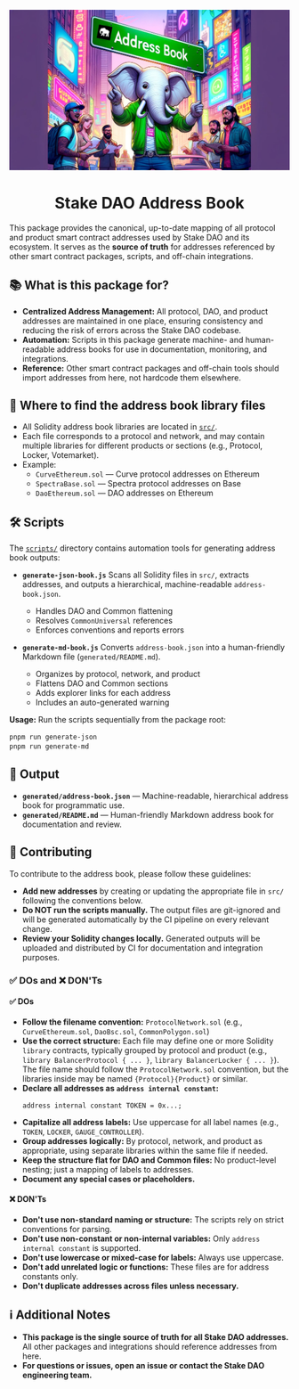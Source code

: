 ![banner](img/banner.jpg)

# <h1 align="center">Stake DAO Address Book</h1>

This package provides the canonical, up-to-date mapping of all protocol and product smart contract addresses used by Stake DAO and its ecosystem. It serves as the **source of truth** for addresses referenced by other smart contract packages, scripts, and off-chain integrations.

## 📚 What is this package for?

- **Centralized Address Management:**
  All protocol, DAO, and product addresses are maintained in one place, ensuring consistency and reducing the risk of errors across the Stake DAO codebase.
- **Automation:**
  Scripts in this package generate machine- and human-readable address books for use in documentation, monitoring, and integrations.
- **Reference:**
  Other smart contract packages and off-chain tools should import addresses from here, not hardcode them elsewhere.

## 📂 Where to find the address book library files

- All Solidity address book libraries are located in [`src/`](./src/).
- Each file corresponds to a protocol and network, and may contain multiple libraries for different products or sections (e.g., Protocol, Locker, Votemarket).
- Example:
  - `CurveEthereum.sol` — Curve protocol addresses on Ethereum
  - `SpectraBase.sol` — Spectra protocol addresses on Base
  - `DaoEthereum.sol` — DAO addresses on Ethereum

## 🛠️ Scripts

The [`scripts/`](./scripts/) directory contains automation tools for generating address book outputs:

- **`generate-json-book.js`**
  Scans all Solidity files in `src/`, extracts addresses, and outputs a hierarchical, machine-readable `address-book.json`.

  - Handles DAO and Common flattening
  - Resolves `CommonUniversal` references
  - Enforces conventions and reports errors

- **`generate-md-book.js`**
  Converts `address-book.json` into a human-friendly Markdown file (`generated/README.md`).
  - Organizes by protocol, network, and product
  - Flattens DAO and Common sections
  - Adds explorer links for each address
  - Includes an auto-generated warning

**Usage:**
Run the scripts sequentially from the package root:

```sh
pnpm run generate-json
pnpm run generate-md
```

## 📑 Output

- **`generated/address-book.json`** — Machine-readable, hierarchical address book for programmatic use.
- **`generated/README.md`** — Human-friendly Markdown address book for documentation and review.

## 🧩 Contributing

To contribute to the address book, please follow these guidelines:

- **Add new addresses** by creating or updating the appropriate file in `src/` following the conventions below.
- **Do NOT run the scripts manually.** The output files are git-ignored and will be generated automatically by the CI pipeline on every relevant change.
- **Review your Solidity changes locally.** Generated outputs will be uploaded and distributed by CI for documentation and integration purposes.

### ✅ DOs and ❌ DON'Ts

#### ✅ DOs

- **Follow the filename convention:**
  `ProtocolNetwork.sol` (e.g., `CurveEthereum.sol`, `DaoBsc.sol`, `CommonPolygon.sol`)
- **Use the correct structure:**
  Each file may define one or more Solidity `library` contracts, typically grouped by protocol and product (e.g., `library BalancerProtocol { ... }`, `library BalancerLocker { ... }`).
  The file name should follow the `ProtocolNetwork.sol` convention, but the libraries inside may be named `{Protocol}{Product}` or similar.
- **Declare all addresses as `address internal constant`:**
  ```solidity
  address internal constant TOKEN = 0x...;
  ```
- **Capitalize all address labels:**
  Use uppercase for all label names (e.g., `TOKEN`, `LOCKER`, `GAUGE_CONTROLLER`).
- **Group addresses logically:**
  By protocol, network, and product as appropriate, using separate libraries within the same file if needed.
- **Keep the structure flat for DAO and Common files:**
  No product-level nesting; just a mapping of labels to addresses.
- **Document any special cases or placeholders.**

#### ❌ DON'Ts

- **Don't use non-standard naming or structure:**
  The scripts rely on strict conventions for parsing.
- **Don't use non-constant or non-internal variables:**
  Only `address internal constant` is supported.
- **Don't use lowercase or mixed-case for labels:**
  Always use uppercase.
- **Don't add unrelated logic or functions:**
  These files are for address constants only.
- **Don't duplicate addresses across files unless necessary.**

## ℹ️ Additional Notes

- **This package is the single source of truth for all Stake DAO addresses.**
  All other packages and integrations should reference addresses from here.
- **For questions or issues, open an issue or contact the Stake DAO engineering team.**
